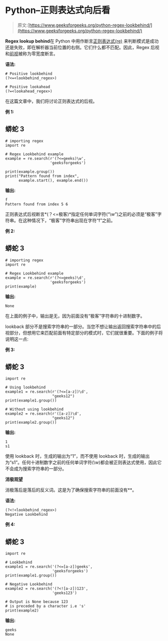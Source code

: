 # Python–正则表达式向后看

> 原文:[https://www.geeksforgeeks.org/python-regex-lookbehind/](https://www.geeksforgeeks.org/python-regex-lookbehind/)

**Regex lookup behind**在 Python 中用作断言[正则表达式(re)](https://www.geeksforgeeks.org/regular-expression-python-examples-set-1/) 来判断模式是成功还是失败，即在解析器当前位置的右侧。它们什么都不匹配。因此，Regex 后视和[前视](https://www.geeksforgeeks.org/python-regex-lookahead/)被称为零宽度断言。

**语法:**

```
# Positive lookbehind
(?<=<lookbehind_regex>)

# Positive lookahead
(?=<lookahead_regex>)
```

在这篇文章中，我们将讨论正则表达式的后视。

**例 1:**

## 蟒蛇 3

```
# importing regex
import re

# Regex Lookbehind example
example = re.search(r'(?<=geeks)\w', 
                    'geeksforgeeks')

print(example.group())
print("Pattern found from index", 
      example.start(), example.end())
```

**输出:**

```
f
Pattern found from index 5 6
```

正则表达式后视断言*(？<=极客)*指定任何单词字符(“\w”)之前的必须是“极客”字符串。在这种情况下，“极客”字符串出现在字符“f”之前。

**例 2:**

## 蟒蛇 3

```
# importing regex
import re

# Regex Lookbehind example
example = re.search(r'(?<=geeks)\d', 
                    'geeksforgeeks')
print(example)
```

**输出:**

```
None
```

在上面的例子中，输出是无，因为前面没有“极客”字符串的十进制数字。

lookback 部分不是搜索字符串的一部分。当您不想让输出返回搜索字符串中的后视部分，但想用它来匹配前面有特定部分的模式时，它们就很重要。下面的例子将说明这一点:

**例 3:**

## 蟒蛇 3

```
import re

# Using lookbehind
example1 = re.search(r'(?<=[a-z])\d',
                     "geeks12")
print(example1.group())

# Without using lookbehind
example2 = re.search(r'([a-z])\d',
                     "geeks12")
print(example2.group())
```

**输出:**

```
1
s1
```

使用 lookback 时，生成的输出为“1”，而不使用 lookback 时，生成的输出为“s1”。任何十进制数字之前的任何单词字符(\w)都会被正则表达式使用，因此它不会成为搜索字符串的一部分。

**消极观望**

消极落后是落后的反义词。这是为了确保搜索字符串的前面没有*<lookback _ regex>*。

**语法:**

```
(?<!<lookbehind_regex>) 
Negative Lookbehind
```

**例 4:**

## 蟒蛇 3

```
import re

# Lookbehind
example1 = re.search('(?<=[a-z])geeks', 
                     'geeksforgeeks')
print(example1.group())

# Negative Lookbehind
example2 = re.search('(?<![a-z])123', 
                     'geeks123')

# Output is None because 123 
# is preceded by a character i.e 's'
print(example2)
```

**输出:**

```
geeks
None
```